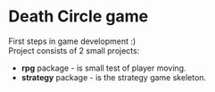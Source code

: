 # Death Circle game
First steps in game development :)  
Project consists of 2 small projects:
- **rpg** package - is small test of player moving.
- **strategy** package - is the strategy game skeleton.
